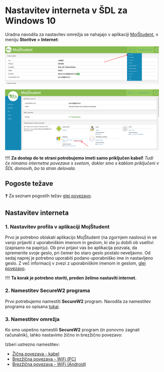 # Nastavitev interneta v ŠDL za Windows 10

Uradna navodila za nastavitev omrežja se nahajajo v aplikaciji [MojŠtudent](https://student.sd-lj.si), v meniju **Storitve > Internet**: 

![internet menu](./media/internet_menu.png)

![internet menu](./media/official_instructions.png)

‼️‼️ **Za dostop do te strani potrebujemo imeti samo priključen kabel!** 
*Tudi če nimamo internetne povezave s svetom, dokler smo s 
kablom priključeni v ŠDL domovih, bo ta stran delovala.*

## Pogoste težave

❓ Za seznam pogostih težav [glej povezavo](./content/FAQ.md).

## Nastavitev interneta

### 1. Nastavitev profila v aplikaciji MojŠtudent

Prvo je potrebno obiskati aplikacijo MojŠtudent (na zgornjem naslovu) in 
se vanjo prijaviti z uporabniškim imenom in geslom, ki ste ju 
dobili ob vselitvi (zapisano na papirju). Ob prvi prijavi vas bo 
aplikacija pozvala, da spremenite svoje geslo, pri čemer bo staro 
geslo postalo neveljavno. Od sedaj naprej je potrebno uporabiti 
podano uporabniško ime in nastavljeno geslo. Z več informacij v zvezi z uporabniškim imenom in geslom, [glej povezavo](./content/Username.md).

‼️‼️ **Ta korak je potrebno storiti, preden želimo nastaviti internet.**

### 2. Namestitev SecureW2 programa

Prvo potrebujemo namestiti **SecureW2** program. Navodila za namestitev programa so opisana [tukaj](./content/SecureW2.md).

### 3. Namestitev omrežja

Ko smo uspešno namestili **SecureW2** program (in ponovno zagnali računalnik), lahko nastavimo žično in brezžično povezavo: 

Izberi ustrezno namestitev:
* [Žična povezava - kabel](./content/Kabel.md)
* [Brezžična povezava - WiFi (PC)](./content/WiFi.md)
* [Brezžična povezava - WiFi (Android)](./content/Android.md)

